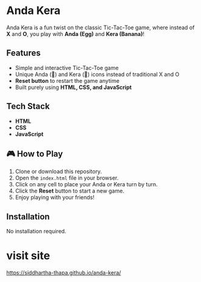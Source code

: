 #  Anda Kera

Anda Kera is a fun twist on the classic Tic-Tac-Toe game, where instead of **X** and **O**, you play with **Anda (Egg)** and **Kera (Banana)**!

## Features

- Simple and interactive Tic-Tac-Toe game
- Unique Anda (🥚) and Kera (🍌) icons instead of traditional X and O
- **Reset button** to restart the game anytime
- Built purely using **HTML, CSS, and JavaScript**

## Tech Stack

- **HTML**
- **CSS**
- **JavaScript**

## 🎮 How to Play

1. Clone or download this repository.
2. Open the `index.html` file in your browser.
3. Click on any cell to place your Anda or Kera turn by turn.
4. Click the **Reset** button to start a new game.
5. Enjoy playing with your friends!

##  Installation

No installation required. 

# visit site
 https://siddhartha-thapa.github.io/anda-kera/
